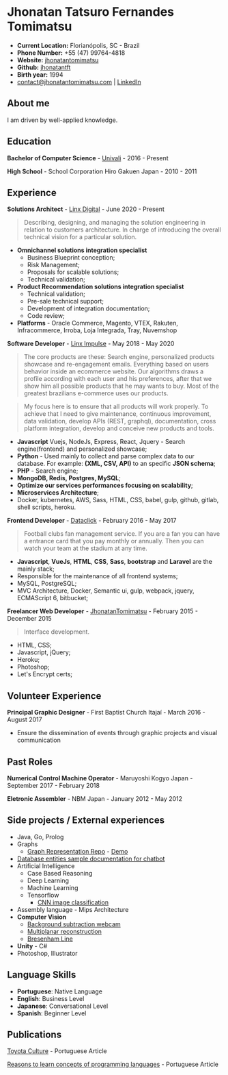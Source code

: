 # Jhonatan Tatsuro Fernandes Tomimatsu

- **Current Location:** Florianópolis, SC - Brazil
- **Phone Number:** +55 (47) 99764-4818
- **Website:** [jhonatantomimatsu](http://jhonatantomimatsu.com)
- **Github:** [jhonatantft](https://github.com/jhonatantft)
- **Birth year:** 1994
- contact@jhonatantomimatsu.com | [LinkedIn](https://www.linkedin.com/in/jhonatantomimatsu/)

## About me
I am driven by well-applied knowledge.

## Education
**Bachelor of Computer Science** - [Univali](https://www.univali.br/) - 2016 - Present

**High School** - School Corporation Hiro Gakuen Japan - 2010 - 2011

## Experience
**Solutions Architect** -  [Linx Digital](https://www.linx.com.br/linx-digital/) - June 2020 - Present
> Describing, designing, and managing the solution engineering in relation to customers architecture. In charge of introducing the overall technical vision for a particular solution.
- **Omnichannel solutions integration specialist**
  - Business Blueprint conception;
  - Risk Management;
  - Proposals for scalable solutions;
  - Technical validation;
- **Product Recommendation solutions integration specialist**
  - Technical validation;
  - Pre-sale technical support;
  - Development of integration documentation;
  - Code review;
- **Platforms** - Oracle Commerce, Magento, VTEX, Rakuten, Infracommerce, Irroba, Loja Integrada, Tray, Nuvemshop

**Software Developer** -  [Linx Impulse](https://www.linx.com.br/transformacao-digital/linx-impulse/) - May 2018 - May 2020
> The core products are these: Search engine, personalized products showcase and re-engagement emails. Everything based on users behavior inside an ecommerce website. Our algorithms draws a profile according with each user and his preferences, after that we show him all possible products that he may wants to buy. Most of the greatest brazilians e-commerce uses our products.

> My focus here is to ensure that all products will work properly. To achieve that I need to give maintenance, continuous improvement, data validation, develop APIs (REST, graphql), documentation, cross platform integration, develop and conceive new products and tools.
- **Javascript** Vuejs, NodeJs, Express, React, Jquery - Search engine(frontend) and personalized showcase;
- **Python** - Used mainly to collect and parse complex data to our database. For example: **(XML, CSV, API)** to an specific **JSON schema**;
- **PHP** - Search engine;
- **MongoDB, Redis, Postgres, MySQL**;
- **Optimize our services performances focusing on scalability**;
- **Microservices Architecture**;
- Docker, kubernetes, AWS, Sass, HTML, CSS, babel, gulp, github, gitlab, shell scripts, heroku.

**Frontend Developer** -  [Dataclick](https://dataclick.com.br/) - February 2016 - May 2017
> Football clubs fan management service. If you are a fan you can have a entrance card that you pay monthly or annually. Then you can watch your team at the stadium at any time.
- **Javascript**, **VueJs**, **HTML**, **CSS**, **Sass**, **bootstrap** and **Laravel** are the mainly stack;
- Responsible for the maintenance of all frontend systems;
- MySQL, PostgreSQL;
- MVC Architecture, Docker, Semantic ui, gulp, webpack, jquery, ECMAScript 6, bitbucket;

**Freelancer Web Developer** -  [JhonatanTomimatsu](http://jhonatantomimatsu.com) - February 2015 - December 2015
> Interface development.
- HTML, CSS;
- Javascript, jQuery;
- Heroku;
- Photoshop;
- Let's Encrypt certs;

## Volunteer Experience

**Principal Graphic Designer** - First Baptist Church Itajaí - March 2016 - August 2017
- Ensure the dissemination of events through graphic projects and visual communication

## Past Roles
**Numerical Control Machine Operator** - Maruyoshi Kogyo Japan - September 2017 - February 2018

**Eletronic Assembler** - NBM Japan - January 2012 - May 2012 

## Side projects / External experiences
- Java, Go, Prolog
- Graphs
  - [Graph Representation Repo](https://github.com/jhonatantft/graph-representation) - [Demo](https://jhonatantft.github.io/graph-representation/)
- [Database entities sample documentation for chatbot](https://jhonatantft.github.io/ebot-database-documentation/)
- Artificial Intelligence
  - Case Based Reasoning
  - Deep Learning
  - Machine Learning
  - Tensorflow
    - [CNN image classification](https://github.com/jhonatantft/cnn-image-classification)
- Assembly language - Mips Architecture
- **Computer Vision**
  - [Background subtraction webcam](https://github.com/jhonatantft/background-subtraction-webcam)
  - [Multiplanar reconstruction](https://github.com/jhonatantft/multiplanar-reconstruction)
  - [Bresenham Line](https://github.com/jhonatantft/points-transform)
- **Unity** - C#
- Photoshop, Illustrator

## Language Skills
- **Portuguese**: Native Language
- **English**: Business Level
- **Japanese**: Conversational Level
- **Spanish**: Beginner Level

## Publications
[Toyota Culture](https://medium.com/@jhonatan.tft/a-cultura-toyota-e9b5d20d3d9d?source=friends_link&amp;sk=40031887f71224d0d0a91ef0892edd2e) - Portuguese Article

[Reasons to learn concepts of programming languages](https://link.medium.com/DfKTkeI0QU) - Portuguese Article
